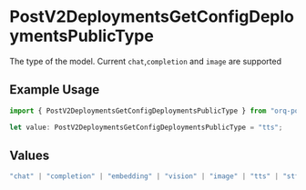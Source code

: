 # PostV2DeploymentsGetConfigDeploymentsPublicType

The type of the model. Current `chat`,`completion` and `image` are supported

## Example Usage

```typescript
import { PostV2DeploymentsGetConfigDeploymentsPublicType } from "orq-poc-typescript/models/operations";

let value: PostV2DeploymentsGetConfigDeploymentsPublicType = "tts";
```

## Values

```typescript
"chat" | "completion" | "embedding" | "vision" | "image" | "tts" | "stt" | "rerank"
```